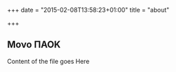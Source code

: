 +++
date = "2015-02-08T13:58:23+01:00"
title = "about"

+++

## Μονο ΠΑΟΚ

Content of the file goes Here
